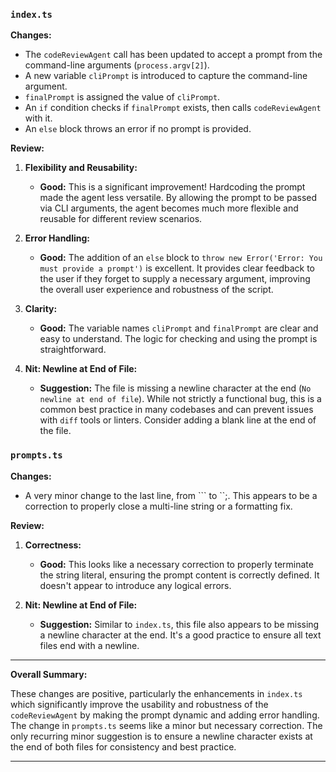 ### `index.ts`

**Changes:**
- The `codeReviewAgent` call has been updated to accept a prompt from the command-line arguments (`process.argv[2]`).
- A new variable `cliPrompt` is introduced to capture the command-line argument.
- `finalPrompt` is assigned the value of `cliPrompt`.
- An `if` condition checks if `finalPrompt` exists, then calls `codeReviewAgent` with it.
- An `else` block throws an error if no prompt is provided.

**Review:**

1.  **Flexibility and Reusability:**
    *   **Good:** This is a significant improvement! Hardcoding the prompt made the agent less versatile. By allowing the prompt to be passed via CLI arguments, the agent becomes much more flexible and reusable for different review scenarios.

2.  **Error Handling:**
    *   **Good:** The addition of an `else` block to `throw new Error('Error: You must provide a prompt')` is excellent. It provides clear feedback to the user if they forget to supply a necessary argument, improving the overall user experience and robustness of the script.

3.  **Clarity:**
    *   **Good:** The variable names `cliPrompt` and `finalPrompt` are clear and easy to understand. The logic for checking and using the prompt is straightforward.

4.  **Nit: Newline at End of File:**
    *   **Suggestion:** The file is missing a newline character at the end (`No newline at end of file`). While not strictly a functional bug, this is a common best practice in many codebases and can prevent issues with `diff` tools or linters. Consider adding a blank line at the end of the file.

### `prompts.ts`

**Changes:**
- A very minor change to the last line, from ``` to ``;. This appears to be a correction to properly close a multi-line string or a formatting fix.

**Review:**

1.  **Correctness:**
    *   **Good:** This looks like a necessary correction to properly terminate the string literal, ensuring the prompt content is correctly defined. It doesn't appear to introduce any logical errors.

2.  **Nit: Newline at End of File:**
    *   **Suggestion:** Similar to `index.ts`, this file also appears to be missing a newline character at the end. It's a good practice to ensure all text files end with a newline.

---

**Overall Summary:**

These changes are positive, particularly the enhancements in `index.ts` which significantly improve the usability and robustness of the `codeReviewAgent` by making the prompt dynamic and adding error handling. The change in `prompts.ts` seems like a minor but necessary correction. The only recurring minor suggestion is to ensure a newline character exists at the end of both files for consistency and best practice.

---